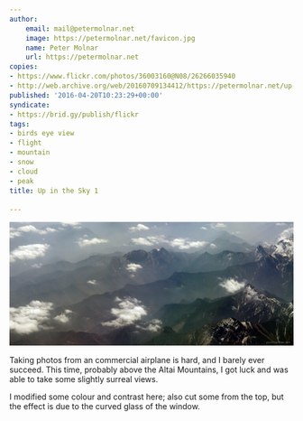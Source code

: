 ```yaml
---
author:
    email: mail@petermolnar.net
    image: https://petermolnar.net/favicon.jpg
    name: Peter Molnar
    url: https://petermolnar.net
copies:
- https://www.flickr.com/photos/36003160@N08/26266035940
- http://web.archive.org/web/20160709134412/https://petermolnar.net/up-in-the-sky-1/
published: '2016-04-20T10:23:29+00:00'
syndicate:
- https://brid.gy/publish/flickr
tags:
- birds eye view
- flight
- mountain
- snow
- cloud
- peak
title: Up in the Sky 1

---
```


![](up-in-the-sky-1.jpg)

Taking photos from an commercial airplane is hard, and I barely ever
succeed. This time, probably above the Altai Mountains, I got luck and
was able to take some slightly surreal views.

I modified some colour and contrast here; also cut some from the top,
but the effect is due to the curved glass of the window.